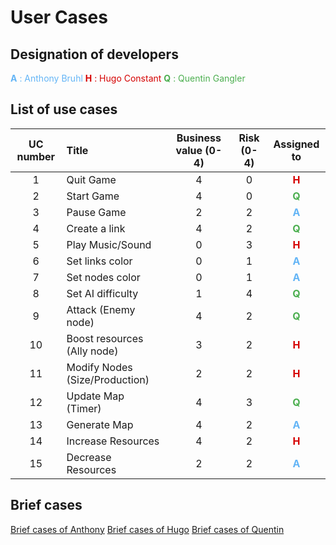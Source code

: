 <style>
.h {
    color: #D50000;
}

.q {
    color: #4CAF50;
}

.a {
    color: #64B5F6;
}
</style>
# User Cases

## Designation of developers
<span class="a">**A** : Anthony Bruhl</span>
<span class="h">**H** : Hugo Constant</span>
<span class="q">**Q** : Quentin Gangler</span>

## List of use cases
| UC number     | Title          | Business value (0-4) | Risk (0-4) | Assigned to |
| :-: |:-------------| :-----:| :---: | :--: |
|  1  | Quit Game | 4 | 0 | <span class="h">**H**</span> |
|  2  | Start Game | 4 | 0 | <span class="q">**Q**</span> |
|  3  | Pause Game | 2 | 2 | <span class="a">**A**</span> |
|  4  | Create a link | 4 | 2 | <span class="q">**Q**</span> |
|  5  | Play Music/Sound | 0 | 3 | <span class="h">**H**</span> |
|  6  | Set links color | 0 | 1 | <span class="a">**A**</span>|
|  7  | Set nodes color | 0 | 1 | <span class="a">**A**</span> |
|  8  | Set AI difficulty | 1 | 4 | <span class="q">**Q**</span> |
|  9  | Attack (Enemy node) | 4 | 2 | <span class="q">**Q**</span> |
|  10  | Boost resources (Ally node) | 3 | 2 | <span class="h">**H**</span> |
|  11  | Modify Nodes (Size/Production) | 2 | 2 | <span class="h">**H**</span> |
|  12  | Update Map (Timer) | 4 | 3 | <span class="q">**Q**</span> |
|  13  | Generate Map | 4 | 2 | <span class="a">**A**</span> |
|  14  | Increase Resources | 4 | 2 | <span class="h">**H**</span> |
|  15  | Decrease Resources | 2 | 2 | <span class="a">**A**</span> |

## Brief cases

[Brief cases of Anthony][A]
[Brief cases of Hugo][H]
[Brief cases of Quentin][Q]

[A]:BriefCasesAnthony.md
[H]:BriefCasesHugo.md
[Q]:BriefCasesQuentin.md